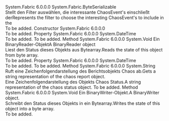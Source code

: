 <Type Name="ChaosReportFilter" FullName="System.Fabric.Chaos.DataStructures.ChaosReportFilter">
  <TypeSignature Language="C#" Value="public sealed class ChaosReportFilter : System.Fabric.ByteSerializable" />
  <TypeSignature Language="ILAsm" Value=".class public auto ansi sealed beforefieldinit ChaosReportFilter extends System.Fabric.ByteSerializable" />
  <TypeSignature Language="DocId" Value="T:System.Fabric.Chaos.DataStructures.ChaosReportFilter" />
  <TypeSignature Language="VB.NET" Value="Public NotInheritable Class ChaosReportFilter&#xA;Inherits ByteSerializable" />
  <TypeSignature Language="F#" Value="type ChaosReportFilter = class&#xA;    inherit ByteSerializable" />
  <AssemblyInfo>
    <AssemblyName>System.Fabric</AssemblyName>
    <AssemblyVersion>6.0.0.0</AssemblyVersion>
  </AssemblyInfo>
  <Base>
    <BaseTypeName>System.Fabric.ByteSerializable</BaseTypeName>
  </Base>
  <Interfaces />
  <Docs>
    <summary>
      <para><span data-ttu-id="cadc4-101">Stellt den Filter auswählen, die interessante ChaosEvent's einschließt der<see cref="T:System.Fabric.Chaos.DataStructures.ChaosReport" /></span><span class="sxs-lookup"><span data-stu-id="cadc4-101">Represents the filter to choose the interesting ChaosEvent's to include in the <see cref="T:System.Fabric.Chaos.DataStructures.ChaosReport" /></span></span></para>
    </summary>
    <remarks>To be added.</remarks>
  </Docs>
  <Members>
    <Member MemberName=".ctor">
      <MemberSignature Language="C#" Value="public ChaosReportFilter (DateTime startTimeUtc, DateTime endTimeUtc);" />
      <MemberSignature Language="ILAsm" Value=".method public hidebysig specialname rtspecialname instance void .ctor(valuetype System.DateTime startTimeUtc, valuetype System.DateTime endTimeUtc) cil managed" />
      <MemberSignature Language="DocId" Value="M:System.Fabric.Chaos.DataStructures.ChaosReportFilter.#ctor(System.DateTime,System.DateTime)" />
      <MemberSignature Language="VB.NET" Value="Public Sub New (startTimeUtc As DateTime, endTimeUtc As DateTime)" />
      <MemberSignature Language="F#" Value="new System.Fabric.Chaos.DataStructures.ChaosReportFilter : DateTime * DateTime -&gt; System.Fabric.Chaos.DataStructures.ChaosReportFilter" Usage="new System.Fabric.Chaos.DataStructures.ChaosReportFilter (startTimeUtc, endTimeUtc)" />
      <MemberType>Constructor</MemberType>
      <AssemblyInfo>
        <AssemblyName>System.Fabric</AssemblyName>
        <AssemblyVersion>6.0.0.0</AssemblyVersion>
      </AssemblyInfo>
      <Parameters>
        <Parameter Name="startTimeUtc" Type="System.DateTime" />
        <Parameter Name="endTimeUtc" Type="System.DateTime" />
      </Parameters>
      <Docs>
        <param name="startTimeUtc"></param>
        <param name="endTimeUtc"></param>
        <summary />
        <remarks>To be added.</remarks>
      </Docs>
    </Member>
    <Member MemberName="EndTimeUtc">
      <MemberSignature Language="C#" Value="public DateTime EndTimeUtc { get; }" />
      <MemberSignature Language="ILAsm" Value=".property instance valuetype System.DateTime EndTimeUtc" />
      <MemberSignature Language="DocId" Value="P:System.Fabric.Chaos.DataStructures.ChaosReportFilter.EndTimeUtc" />
      <MemberSignature Language="VB.NET" Value="Public ReadOnly Property EndTimeUtc As DateTime" />
      <MemberSignature Language="F#" Value="member this.EndTimeUtc : DateTime" Usage="System.Fabric.Chaos.DataStructures.ChaosReportFilter.EndTimeUtc" />
      <MemberType>Property</MemberType>
      <AssemblyInfo>
        <AssemblyName>System.Fabric</AssemblyName>
        <AssemblyVersion>6.0.0.0</AssemblyVersion>
      </AssemblyInfo>
      <ReturnValue>
        <ReturnType>System.DateTime</ReturnType>
      </ReturnValue>
      <Docs>
        <summary />
        <value>To be added.</value>
        <remarks>To be added.</remarks>
      </Docs>
    </Member>
    <Member MemberName="Read">
      <MemberSignature Language="C#" Value="public override void Read (System.IO.BinaryReader br);" />
      <MemberSignature Language="ILAsm" Value=".method public hidebysig virtual instance void Read(class System.IO.BinaryReader br) cil managed" />
      <MemberSignature Language="DocId" Value="M:System.Fabric.Chaos.DataStructures.ChaosReportFilter.Read(System.IO.BinaryReader)" />
      <MemberSignature Language="VB.NET" Value="Public Overrides Sub Read (br As BinaryReader)" />
      <MemberSignature Language="F#" Value="override this.Read : System.IO.BinaryReader -&gt; unit" Usage="chaosReportFilter.Read br" />
      <MemberType>Method</MemberType>
      <AssemblyInfo>
        <AssemblyName>System.Fabric</AssemblyName>
        <AssemblyVersion>6.0.0.0</AssemblyVersion>
      </AssemblyInfo>
      <ReturnValue>
        <ReturnType>System.Void</ReturnType>
      </ReturnValue>
      <Parameters>
        <Parameter Name="br" Type="System.IO.BinaryReader" />
      </Parameters>
      <Docs>
        <param name="br"><span data-ttu-id="cadc4-102">Ein BinaryReader-Objekt</span><span class="sxs-lookup"><span data-stu-id="cadc4-102">A BinaryReader object</span></span></param>
        <summary>
            <span data-ttu-id="cadc4-103">Liest den Status dieses Objekts aus Bytearray.</span><span class="sxs-lookup"><span data-stu-id="cadc4-103">Reads the state of this object from byte array.</span></span>
            </summary>
        <remarks>To be added.</remarks>
      </Docs>
    </Member>
    <Member MemberName="StartTimeUtc">
      <MemberSignature Language="C#" Value="public DateTime StartTimeUtc { get; }" />
      <MemberSignature Language="ILAsm" Value=".property instance valuetype System.DateTime StartTimeUtc" />
      <MemberSignature Language="DocId" Value="P:System.Fabric.Chaos.DataStructures.ChaosReportFilter.StartTimeUtc" />
      <MemberSignature Language="VB.NET" Value="Public ReadOnly Property StartTimeUtc As DateTime" />
      <MemberSignature Language="F#" Value="member this.StartTimeUtc : DateTime" Usage="System.Fabric.Chaos.DataStructures.ChaosReportFilter.StartTimeUtc" />
      <MemberType>Property</MemberType>
      <AssemblyInfo>
        <AssemblyName>System.Fabric</AssemblyName>
        <AssemblyVersion>6.0.0.0</AssemblyVersion>
      </AssemblyInfo>
      <ReturnValue>
        <ReturnType>System.DateTime</ReturnType>
      </ReturnValue>
      <Docs>
        <summary />
        <value>To be added.</value>
        <remarks>To be added.</remarks>
      </Docs>
    </Member>
    <Member MemberName="ToString">
      <MemberSignature Language="C#" Value="public override string ToString ();" />
      <MemberSignature Language="ILAsm" Value=".method public hidebysig virtual instance string ToString() cil managed" />
      <MemberSignature Language="DocId" Value="M:System.Fabric.Chaos.DataStructures.ChaosReportFilter.ToString" />
      <MemberSignature Language="VB.NET" Value="Public Overrides Function ToString () As String" />
      <MemberSignature Language="F#" Value="override this.ToString : unit -&gt; string" Usage="chaosReportFilter.ToString " />
      <MemberType>Method</MemberType>
      <AssemblyInfo>
        <AssemblyName>System.Fabric</AssemblyName>
        <AssemblyVersion>6.0.0.0</AssemblyVersion>
      </AssemblyInfo>
      <ReturnValue>
        <ReturnType>System.String</ReturnType>
      </ReturnValue>
      <Parameters />
      <Docs>
        <summary>
            <span data-ttu-id="cadc4-104">Ruft eine Zeichenfolgendarstellung des Berichtsobjekts Chaos ab.</span><span class="sxs-lookup"><span data-stu-id="cadc4-104">Gets a string representation of the chaos report object.</span></span>
            </summary>
        <returns><span data-ttu-id="cadc4-105">Eine Zeichenfolgendarstellung des Objekts Chaos Status.</span><span class="sxs-lookup"><span data-stu-id="cadc4-105">A string representation of the chaos status object.</span></span></returns>
        <remarks>To be added.</remarks>
      </Docs>
    </Member>
    <Member MemberName="Write">
      <MemberSignature Language="C#" Value="public override void Write (System.IO.BinaryWriter bw);" />
      <MemberSignature Language="ILAsm" Value=".method public hidebysig virtual instance void Write(class System.IO.BinaryWriter bw) cil managed" />
      <MemberSignature Language="DocId" Value="M:System.Fabric.Chaos.DataStructures.ChaosReportFilter.Write(System.IO.BinaryWriter)" />
      <MemberSignature Language="VB.NET" Value="Public Overrides Sub Write (bw As BinaryWriter)" />
      <MemberSignature Language="F#" Value="override this.Write : System.IO.BinaryWriter -&gt; unit" Usage="chaosReportFilter.Write bw" />
      <MemberType>Method</MemberType>
      <AssemblyInfo>
        <AssemblyName>System.Fabric</AssemblyName>
        <AssemblyVersion>6.0.0.0</AssemblyVersion>
      </AssemblyInfo>
      <ReturnValue>
        <ReturnType>System.Void</ReturnType>
      </ReturnValue>
      <Parameters>
        <Parameter Name="bw" Type="System.IO.BinaryWriter" />
      </Parameters>
      <Docs>
        <param name="bw"><span data-ttu-id="cadc4-106">Ein BinaryWriter-Objekt.</span><span class="sxs-lookup"><span data-stu-id="cadc4-106">A BinaryWriter object.</span></span></param>
        <summary>
            <span data-ttu-id="cadc4-107">Schreibt den Status dieses Objekts in ein Bytearray.</span><span class="sxs-lookup"><span data-stu-id="cadc4-107">Writes the state of this object into a byte array.</span></span>
            </summary>
        <remarks>To be added.</remarks>
      </Docs>
    </Member>
  </Members>
</Type>